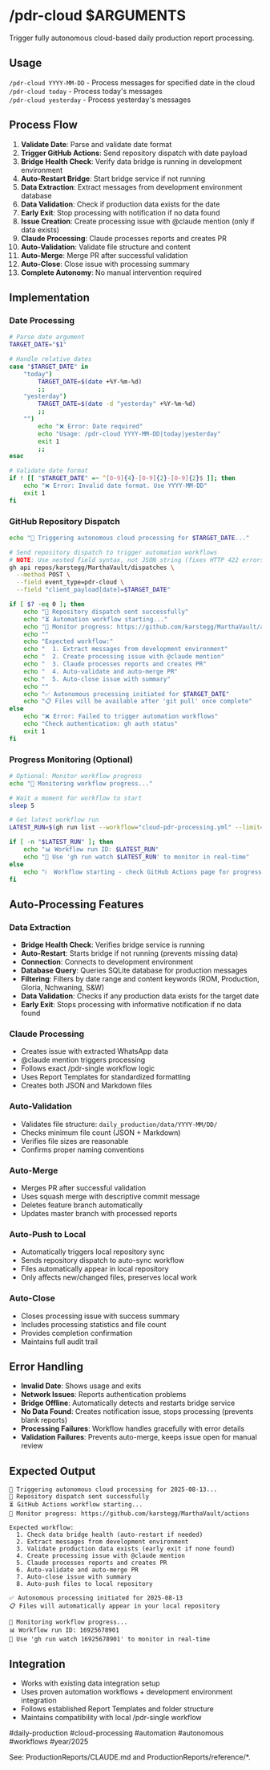 # /pdr-cloud $ARGUMENTS

Trigger fully autonomous cloud-based daily production report processing.

## Usage
`/pdr-cloud YYYY-MM-DD` - Process messages for specified date in the cloud
`/pdr-cloud today` - Process today's messages  
`/pdr-cloud yesterday` - Process yesterday's messages

## Process Flow
1. **Validate Date**: Parse and validate date format
2. **Trigger GitHub Actions**: Send repository dispatch with date payload
3. **Bridge Health Check**: Verify data bridge is running in development environment
4. **Auto-Restart Bridge**: Start bridge service if not running
5. **Data Extraction**: Extract messages from development environment database
6. **Data Validation**: Check if production data exists for the date
7. **Early Exit**: Stop processing with notification if no data found
8. **Issue Creation**: Create processing issue with @claude mention (only if data exists)
9. **Claude Processing**: Claude processes reports and creates PR
10. **Auto-Validation**: Validate file structure and content
11. **Auto-Merge**: Merge PR after successful validation
12. **Auto-Close**: Close issue with processing summary
13. **Complete Autonomy**: No manual intervention required

## Implementation

### Date Processing
```bash
# Parse date argument
TARGET_DATE="$1"

# Handle relative dates
case "$TARGET_DATE" in
    "today")
        TARGET_DATE=$(date +%Y-%m-%d)
        ;;
    "yesterday")
        TARGET_DATE=$(date -d "yesterday" +%Y-%m-%d)
        ;;
    "")
        echo "❌ Error: Date required"
        echo "Usage: /pdr-cloud YYYY-MM-DD|today|yesterday"
        exit 1
        ;;
esac

# Validate date format
if ! [[ "$TARGET_DATE" =~ ^[0-9]{4}-[0-9]{2}-[0-9]{2}$ ]]; then
    echo "❌ Error: Invalid date format. Use YYYY-MM-DD"
    exit 1
fi
```

### GitHub Repository Dispatch
```bash
echo "🚀 Triggering autonomous cloud processing for $TARGET_DATE..."

# Send repository dispatch to trigger automation workflows
# NOTE: Use nested field syntax, not JSON string (fixes HTTP 422 errors)
gh api repos/karstegg/MarthaVault/dispatches \
  --method POST \
  --field event_type=pdr-cloud \
  --field "client_payload[date]=$TARGET_DATE"

if [ $? -eq 0 ]; then
    echo "📡 Repository dispatch sent successfully"
    echo "⏳ Automation workflow starting..."
    echo "🔗 Monitor progress: https://github.com/karstegg/MarthaVault/actions"
    echo ""
    echo "Expected workflow:"
    echo "  1. Extract messages from development environment"
    echo "  2. Create processing issue with @claude mention"  
    echo "  3. Claude processes reports and creates PR"
    echo "  4. Auto-validate and auto-merge PR"
    echo "  5. Auto-close issue with summary"
    echo ""
    echo "✅ Autonomous processing initiated for $TARGET_DATE"
    echo "📋 Files will be available after 'git pull' once complete"
else
    echo "❌ Error: Failed to trigger automation workflows"
    echo "Check authentication: gh auth status"
    exit 1
fi
```

### Progress Monitoring (Optional)
```bash
# Optional: Monitor workflow progress
echo "🔄 Monitoring workflow progress..."

# Wait a moment for workflow to start
sleep 5

# Get latest workflow run
LATEST_RUN=$(gh run list --workflow="cloud-pdr-processing.yml" --limit=1 --json databaseId --jq '.[0].databaseId')

if [ -n "$LATEST_RUN" ]; then
    echo "📊 Workflow run ID: $LATEST_RUN"
    echo "👀 Use 'gh run watch $LATEST_RUN' to monitor in real-time"
else
    echo "ℹ️  Workflow starting - check GitHub Actions page for progress"
fi
```

## Auto-Processing Features

### Data Extraction
- **Bridge Health Check**: Verifies bridge service is running
- **Auto-Restart**: Starts bridge if not running (prevents missing data)
- **Connection**: Connects to development environment
- **Database Query**: Queries SQLite database for production messages
- **Filtering**: Filters by date range and content keywords (ROM, Production, Gloria, Nchwaning, S&W)
- **Data Validation**: Checks if any production data exists for the target date
- **Early Exit**: Stops processing with informative notification if no data found

### Claude Processing
- Creates issue with extracted WhatsApp data
- @claude mention triggers processing
- Follows exact /pdr-single workflow logic
- Uses Report Templates for standardized formatting
- Creates both JSON and Markdown files

### Auto-Validation
- Validates file structure: `daily_production/data/YYYY-MM/DD/`
- Checks minimum file count (JSON + Markdown)
- Verifies file sizes are reasonable
- Confirms proper naming conventions

### Auto-Merge
- Merges PR after successful validation
- Uses squash merge with descriptive commit message
- Deletes feature branch automatically
- Updates master branch with processed reports

### Auto-Push to Local
- Automatically triggers local repository sync
- Sends repository dispatch to auto-sync workflow
- Files automatically appear in local repository
- Only affects new/changed files, preserves local work

### Auto-Close
- Closes processing issue with success summary
- Includes processing statistics and file count
- Provides completion confirmation
- Maintains full audit trail

## Error Handling
- **Invalid Date**: Shows usage and exits
- **Network Issues**: Reports authentication problems
- **Bridge Offline**: Automatically detects and restarts bridge service
- **No Data Found**: Creates notification issue, stops processing (prevents blank reports)
- **Processing Failures**: Workflow handles gracefully with error details
- **Validation Failures**: Prevents auto-merge, keeps issue open for manual review

## Expected Output
```
🚀 Triggering autonomous cloud processing for 2025-08-13...
📡 Repository dispatch sent successfully
⏳ GitHub Actions workflow starting...
🔗 Monitor progress: https://github.com/karstegg/MarthaVault/actions

Expected workflow:
  1. Check data bridge health (auto-restart if needed)
  2. Extract messages from development environment
  3. Validate production data exists (early exit if none found)
  4. Create processing issue with @claude mention
  5. Claude processes reports and creates PR
  6. Auto-validate and auto-merge PR
  7. Auto-close issue with summary
  8. Auto-push files to local repository

✅ Autonomous processing initiated for 2025-08-13
📋 Files will automatically appear in your local repository

🔄 Monitoring workflow progress...
📊 Workflow run ID: 16925678901
👀 Use 'gh run watch 16925678901' to monitor in real-time
```

## Integration
- Works with existing data integration setup
- Uses proven automation workflows + development environment integration
- Follows established Report Templates and folder structure
- Maintains compatibility with local /pdr-single workflow

#daily-production #cloud-processing #automation #autonomous #workflows #year/2025

See: ProductionReports/CLAUDE.md and ProductionReports/reference/*.